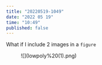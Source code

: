 ```yaml
---
title: "20220519-1049"
date: "2022 05 19"
time: "10:49"
published: false
---
```


What if I include 2 images in a `figure`

<figure>
![](lowpoly%20(1).png)
</figure>